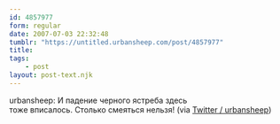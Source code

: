```yaml
---
id: 4857977
form: regular
date: 2007-07-03 22:32:48
tumblr: "https://untitled.urbansheep.com/post/4857977"
title:
tags:
    - post
layout: post-text.njk
---
```


<p>urbansheep: И падение черного ястреба здесь <br/>
тоже вписалось. Столько смеяться нельзя! (via <a href="http://twitter.com/urbansheep/statuses/132766272">Twitter / urbansheep</a>)</p>

